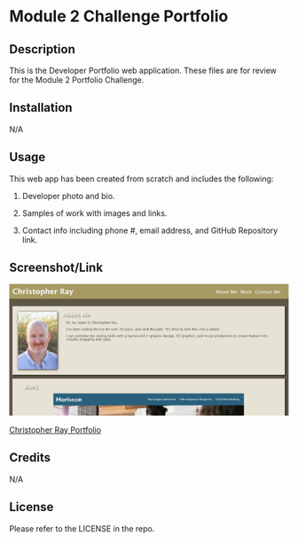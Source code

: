# Module 2 Challenge Portfolio

## Description

This is the Developer Portfolio web application. These files are for review for the Module 2 Portfolio Challenge.

## Installation

N/A

## Usage

This web app has been created from scratch and includes the following:

1. Developer photo and bio.

2. Samples of work with images and links.

3. Contact info including phone #, email address, and GitHub Repository link.

## Screenshot/Link

![Christopher Ray Portfolio](./assets/images/Portfolio_Screenshot.png)

[Christopher Ray Portfolio](https://cray412.github.io/Portfolio/)

## Credits

N/A

## License

Please refer to the LICENSE in the repo.
